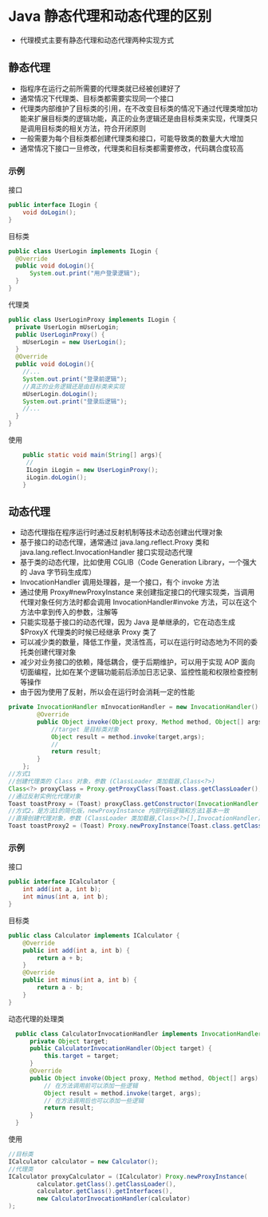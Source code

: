 # Java 静态代理和动态代理的区别
- 代理模式主要有静态代理和动态代理两种实现方式

## 静态代理
- 指程序在运行之前所需要的代理类就已经被创建好了
- 通常情况下代理类、目标类都需要实现同一个接口
- 代理类内部维护了目标类的引用，在不改变目标类的情况下通过代理类增加功能来扩展目标类的逻辑功能，真正的业务逻辑还是由目标类来实现，代理类只是调用目标类的相关方法，符合开闭原则
- 一般需要为每个目标类都创建代理类和接口，可能导致类的数量大大增加
- 通常情况下接口一旦修改，代理类和目标类都需要修改，代码耦合度较高

### 示例
接口
```java
public interface ILogin {
    void doLogin();
}
```

目标类
```java
public class UserLogin implements ILogin {
  @Override
  public void doLogin(){
      System.out.print("用户登录逻辑");
  }   
}
```

代理类
```java
public class UserLoginProxy implements ILogin {
  private UserLogin mUserLogin;
  public UserLoginProxy() {
    mUserLogin = new UserLogin();
  }
  @Override
  public void doLogin(){
    //...
    System.out.print("登录前逻辑");
    //真正的业务逻辑还是由目标类来实现
    mUserLogin.doLogin();
    System.out.print("登录后逻辑");     
    //...
  }
}
```

使用
```java
	public static void main(String[] args){
     //
     ILogin iLogin = new UserLoginProxy();
     iLogin.doLogin();
	}
```


## 动态代理
- 动态代理指在程序运行时通过反射机制等技术动态创建出代理对象
- 基于接口的动态代理，通常通过 java.lang.reflect.Proxy 类和 java.lang.reflect.InvocationHandler 接口实现动态代理
- 基于类的动态代理，比如使用 CGLIB（Code Generation Library，一个强大的 Java 字节码生成库）
- InvocationHandler 调用处理器，是一个接口，有个 invoke 方法
- 通过使用 Proxy#newProxyInstance 来创建指定接口的代理实现类，当调用代理对象任何方法时都会调用 InvocationHandler#invoke 方法，可以在这个方法中拿到传入的参数，注解等
- 只能实现基于接口的动态代理，因为 Java 是单继承的，它在动态生成 $ProxyX 代理类的时候已经继承 Proxy 类了
- 可以减少类的数量，降低工作量，灵活性高，可以在运行时动态地为不同的委托类创建代理对象
- 减少对业务接口的依赖，降低耦合，便于后期维护，可以用于实现 AOP 面向切面编程，比如在某个逻辑功能前后添加日志记录、监控性能和权限检查控制等操作
- 由于因为使用了反射，所以会在运行时会消耗一定的性能

```java
private InvocationHandler mInvocationHandler = new InvocationHandler() {
        @Override
        public Object invoke(Object proxy, Method method, Object[] args) throws Throwable {
            //target 是目标类对象
            Object result = method.invoke(target,args);
            //
            return result;
        }
    };
//方式1
//创建代理类的 Class 对象，参数 (ClassLoader 类加载器,Class<?>)
Class<?> proxyClass = Proxy.getProxyClass(Toast.class.getClassLoader(), Toast.class);
//通过反射实例化代理对象
Toast toastProxy = (Toast) proxyClass.getConstructor(InvocationHandler.class).newInstance(mInvocationHandler);
//方式2，是方法1的简化版，newProxyInstance 内部代码逻辑和方法1基本一致
//直接创建代理对象，参数 (ClassLoader 类加载器,Class<?>[],InvocationHandler)
Toast toastProxy2 = (Toast) Proxy.newProxyInstance(Toast.class.getClassLoader(),new Class<?>[]{Toast.class}, mInvocationHandler);
```

### 示例
接口
```java
public interface ICalculator {
    int add(int a, int b);
    int minus(int a, int b);
}
```
目标类
```java
public class Calculator implements ICalculator {
    @Override
    public int add(int a, int b) {
        return a + b;
    }
    @Override
    public int minus(int a, int b) {
        return a - b;
    }
}
```
动态代理的处理类
```java
  public class CalculatorInvocationHandler implements InvocationHandler {
      private Object target;
      public CalculatorInvocationHandler(Object target) {
          this.target = target;
      }
      @Override
      public Object invoke(Object proxy, Method method, Object[] args) throws Throwable {
          // 在方法调用前可以添加一些逻辑
          Object result = method.invoke(target, args);
          // 在方法调用后也可以添加一些逻辑
          return result;
      }
  }
```
使用
```java
//目标类
ICalculator calculator = new Calculator();
//代理类
ICalculator proxyCalculator = (ICalculator) Proxy.newProxyInstance(
        calculator.getClass().getClassLoader(),
        calculator.getClass().getInterfaces(),
        new CalculatorInvocationHandler(calculator)
);
```